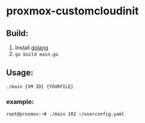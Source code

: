 # proxmox-customcloudinit

## Build:
1. Install [golang](https://golang.org/doc/install) 
2. `go build main.go`

## Usage:
`./main {VM ID} {YOURFILE}`

### example:
`root@proxmox:~# ./main 102 ~/userconfig.yaml `
